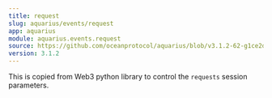```yaml
---
title: request
slug: aquarius/events/request
app: aquarius
module: aquarius.events.request
source: https://github.com/oceanprotocol/aquarius/blob/v3.1.2-62-g1ce2da0/aquarius/events/request.py
version: 3.1.2
---
```

This is copied from Web3 python library to control the `requests`
session parameters.

